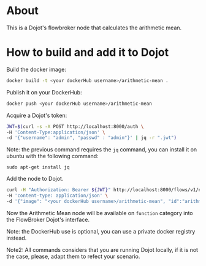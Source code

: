 # About

This is a Dojot's flowbroker node that calculates the arithmetic mean.

# How to build and add it to Dojot

Build the docker image:
```sh
docker build -t <your dockerHub username>/arithmetic-mean .
```

Publish it on your DockerHub:
```sh
docker push <your dockerHub username>/arithmetic-mean
```

Acquire a Dojot's token:
```sh
JWT=$(curl -s -X POST http://localhost:8000/auth \
-H 'Content-Type:application/json' \
-d '{"username": "admin", "passwd" : "admin"}' | jq -r ".jwt")
```

Note: the previous command requires the `jq` command, you can install it on ubuntu
with the following command:
```
sudo apt-get install jq
```

Add the node to Dojot.
```sh
curl -H "Authorization: Bearer ${JWT}" http://localhost:8000/flows/v1/node \
-H 'content-type: application/json' \
-d '{"image": "<your dockerHub username>/arithmetic-mean", "id":"arithmetic-mean"}'
```

Now the Arithmetic Mean node will be available on `function` category into the FlowBroker Dojot's interface.

Note: the DockerHub use is optional, you can use a private docker registry instead.

Note2: All commands considers that you are running Dojot locally, if it is not
the case, please, adapt them to refect your scenario.